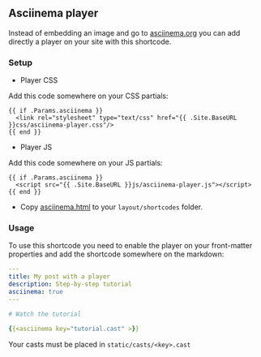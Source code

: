 ## Asciinema player

Instead of embedding an image and go to [asciinema.org](https://asciinema.org) you can add directly a player on your site with this shortcode.


### Setup 

* Player CSS

Add this code somewhere on your CSS partials:

```gotemplate
{{ if .Params.asciinema }}
  <link rel="stylesheet" type="text/css" href="{{ .Site.BaseURL }}css/asciinema-player.css"/>
{{ end }}
```

* Player JS

Add this code somewhere on your JS partials:

```gotemplate
{{ if .Params.asciinema }}
  <script src="{{ .Site.BaseURL }}js/asciinema-player.js"></script>
{{ end }}
```

* Copy [asciinema.html](layout/shortcodes/asciinema.html) to your `layout/shortcodes` folder. 

### Usage

To use this shortcode you need to enable the player on your front-matter properties and add the shortcode somewhere on the markdown:

```yaml
---
title: My post with a player
description: Step-by-step tutorial 
asciinema: true
---

# Watch the tutorial

{{<asciinema key="tutorial.cast" >}}

```

Your casts must be placed in `static/casts/<key>.cast` 

